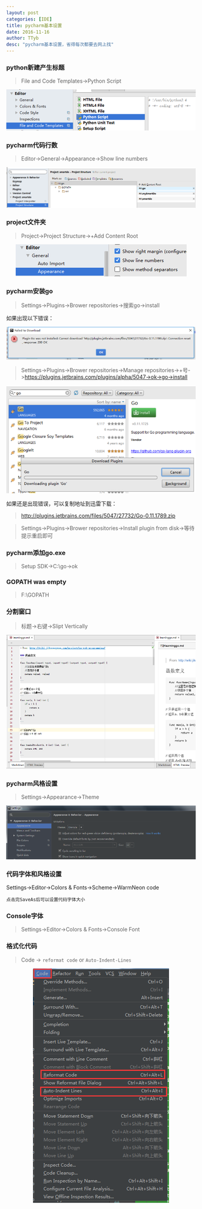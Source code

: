 ```yaml
---
layout: post
categories: [IDE]
title: pycharm基本设置
date: 2016-11-16
author: TTyb
desc: "pycharm基本设置，省得每次都要去网上找"
---
```


### python新建产生标题

>File and Code Templates->Python Script

<p style="text-align:center"><img src="/static/postimage/IDE/pycharm/996148-20161116091046717-450311905.png" class="img-responsive center-block"/></p>

### pycharm代码行数

>Editor->General->Appearance->Show line numbers

<p style="text-align:center"><img src="/static/postimage/IDE/pycharm/996148-20161116091550467-1103509311.png" class="img-responsive center-block"/></p>

### project文件夹

>Project->Project Structure->+Add Content Root

<p style="text-align:center"><img src="/static/postimage/IDE/pycharm/996148-20161116091710982-1941515536.png" class="img-responsive center-block"/></p>

### pycharm安装go

>Settings->Plugins->Brower repositories->搜索go->install

如果出现以下错误：

<p style="text-align:center"><img src="/static/postimage/IDE/pycharm/996148-20161117211615920-1477891225.png" class="img-responsive center-block"/></p>

>Settings->Plugins->Brower repositories->Manage repositories->+号->https://plugins.jetbrains.com/plugins/alpha/5047->ok->go->install

<p style="text-align:center"><img src="/static/postimage/IDE/pycharm/996148-20161117211912482-1083511597.png" class="img-responsive center-block"/></p>

如果还是出现错误，可以复制地址到迅雷下载：

>http://plugins.jetbrains.com/files/5047/27732/Go-0.11.1789.zip

>Settings->Plugins->Brower repositories->Install plugin from disk->等待提示重启即可

### pycharm添加go.exe

>Setup SDK->C:\go->ok

### GOPATH was empty

>F:\GOPATH

### 分割窗口

>标题->右键->Slipt Vertically

<p style="text-align:center"><img src="/static/postimage/IDE/pycharm/996148-20161125103915362-433002487.png" class="img-responsive center-block"/></p>

### pycharm风格设置
>Settings->Appearance->Theme

<p style="text-align:center"><img src="/static/postimage/IDE/pycharm/996148-20170222160727913-914186285.png" class="img-responsive center-block"/></p>

### 代码字体和风格设置

Settings->Editor->Colors & Fonts->Scheme->WarmNeon code

`点击完SaveAs后可以设置代码字体大小`

### Console字体

>Settings->Editor->Colors & Fonts->Console Font

### 格式化代码

>Code -> `reformat code` or `Auto-Indent-Lines`

<p style="text-align:center"><img src="/static/postimage/IDE/pycharm/996148-20170317085917526-93381329.png" class="img-responsive center-block"/></p>